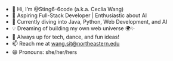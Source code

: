 
- 👋 Hi, I’m @Sting6-6code (a.k.a. Ceclia Wang)
- 🚀 Aspiring Full-Stack Developer | Enthusiastic about AI
- 🌱 Currently diving into Java, Python, Web Development, and AI
- 💡 Dreaming of building my own web universe 🌍✨
- 💬 Always up for tech, dance, and fun ideas!
- 📫 Reach me at wang.sit@northeastern.edu
- 😄 Pronouns: she/her/hers

<!---
Sting6-6code/Sting6-6code is a ✨ special ✨ repository because its `README.md` (this file) appears on your GitHub profile.
You can click the Preview link to take a look at your changes.
--->
